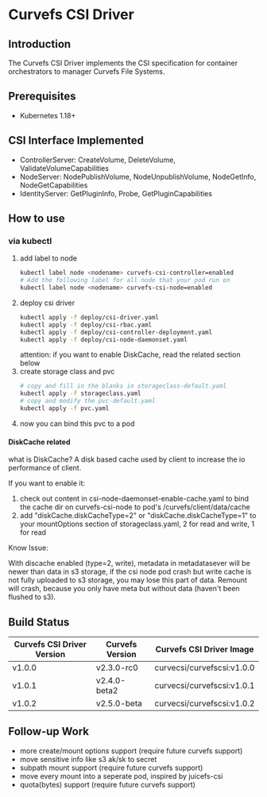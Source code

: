 # Curvefs CSI Driver

## Introduction

The Curvefs CSI Driver implements the CSI specification for container orchestrators to manager Curvefs File Systems.

## Prerequisites

- Kubernetes 1.18+

## CSI Interface Implemented

- ControllerServer: CreateVolume, DeleteVolume, ValidateVolumeCapabilities
- NodeServer: NodePublishVolume, NodeUnpublishVolume, NodeGetInfo, NodeGetCapabilities
- IdentityServer: GetPluginInfo, Probe, GetPluginCapabilities

## How to use

### via kubectl

1. add label to node
    ```bash
    kubectl label node <nodename> curvefs-csi-controller=enabled
    # Add the following label for all node that your pod run on
    kubectl label node <nodename> curvefs-csi-node=enabled
    ```
2. deploy csi driver
    ```bash
    kubectl apply -f deploy/csi-driver.yaml
    kubectl apply -f deploy/csi-rbac.yaml
    kubectl apply -f deploy/csi-controller-deployment.yaml
    kubectl apply -f deploy/csi-node-daemonset.yaml
    ```
   attention: if you want to enable DiskCache, read the related section below
3. create storage class and pvc
   ```bash
   # copy and fill in the blanks in storageclass-default.yaml
   kubectl apply -f storageclass.yaml
   # copy and modify the pvc-default.yaml
   kubectl apply -f pvc.yaml
   ```
4. now you can bind this pvc to a pod

#### DiskCache related

what is DiskCache? A disk based cache used by client to increase the io performance
of client.

If you want to enable it:
1. check out content in csi-node-daemonset-enable-cache.yaml to bind the cache dir on curvefs-csi-node to pod's /curvefs/client/data/cache
2. add "diskCache.diskCacheType=2" or "diskCache.diskCacheType=1" to your mountOptions section of storageclass.yaml, 2 for read and write, 1 for read

Know Issue:

With discache enabled (type=2, write), metadata in metadatasever will be newer than data in s3 storage,
if the csi node pod crash but write cache is not fully uploaded to s3 storage,
you may lose this part of data. Remount will crash, because you only have meta but without data (haven't been flushed to s3).


## Build Status

| Curvefs CSI Driver Version | Curvefs Version | Curvefs CSI Driver Image                          |
|----------------------------|-----------------|---------------------------------------------------|
| v1.0.0                     | v2.3.0-rc0      | curvecsi/curvefscsi:v1.0.0 |
| v1.0.1 | v2.4.0-beta2 | curvecsi/curvefscsi:v1.0.1|
| v1.0.2 | v2.5.0-beta | curvecsi/curvefscsi:v1.0.2| 

## Follow-up Work

- more create/mount options support (require future curvefs support)
- move sensitive info like s3 ak/sk to secret
- subpath mount support (require future curvefs support)
- move every mount into a seperate pod, inspired by juicefs-csi
- quota(bytes) support (require future curvefs support)
